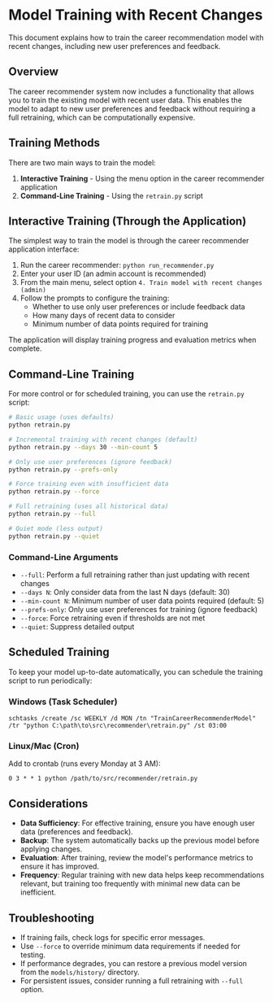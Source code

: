 # Model Training with Recent Changes

This document explains how to train the career recommendation model with recent changes, including new user preferences and feedback.

## Overview

The career recommender system now includes a functionality that allows you to train the existing model with recent user data. This enables the model to adapt to new user preferences and feedback without requiring a full retraining, which can be computationally expensive.

## Training Methods

There are two main ways to train the model:

1. **Interactive Training** - Using the menu option in the career recommender application
2. **Command-Line Training** - Using the `retrain.py` script

## Interactive Training (Through the Application)

The simplest way to train the model is through the career recommender application interface:

1. Run the career recommender: `python run_recommender.py`
2. Enter your user ID (an admin account is recommended)
3. From the main menu, select option `4. Train model with recent changes (admin)`
4. Follow the prompts to configure the training:
    - Whether to use only user preferences or include feedback data
    - How many days of recent data to consider
    - Minimum number of data points required for training

The application will display training progress and evaluation metrics when complete.

## Command-Line Training

For more control or for scheduled training, you can use the `retrain.py` script:

```bash
# Basic usage (uses defaults)
python retrain.py

# Incremental training with recent changes (default)
python retrain.py --days 30 --min-count 5

# Only use user preferences (ignore feedback)
python retrain.py --prefs-only

# Force training even with insufficient data
python retrain.py --force

# Full retraining (uses all historical data)
python retrain.py --full

# Quiet mode (less output)
python retrain.py --quiet
```

### Command-Line Arguments

-   `--full`: Perform a full retraining rather than just updating with recent changes
-   `--days N`: Only consider data from the last N days (default: 30)
-   `--min-count N`: Minimum number of user data points required (default: 5)
-   `--prefs-only`: Only use user preferences for training (ignore feedback)
-   `--force`: Force retraining even if thresholds are not met
-   `--quiet`: Suppress detailed output

## Scheduled Training

To keep your model up-to-date automatically, you can schedule the training script to run periodically:

### Windows (Task Scheduler)

```
schtasks /create /sc WEEKLY /d MON /tn "TrainCareerRecommenderModel" /tr "python C:\path\to\src\recommender\retrain.py" /st 03:00
```

### Linux/Mac (Cron)

Add to crontab (runs every Monday at 3 AM):

```
0 3 * * 1 python /path/to/src/recommender/retrain.py
```

## Considerations

-   **Data Sufficiency**: For effective training, ensure you have enough user data (preferences and feedback).
-   **Backup**: The system automatically backs up the previous model before applying changes.
-   **Evaluation**: After training, review the model's performance metrics to ensure it has improved.
-   **Frequency**: Regular training with new data helps keep recommendations relevant, but training too frequently with minimal new data can be inefficient.

## Troubleshooting

-   If training fails, check logs for specific error messages.
-   Use `--force` to override minimum data requirements if needed for testing.
-   If performance degrades, you can restore a previous model version from the `models/history/` directory.
-   For persistent issues, consider running a full retraining with `--full` option.

